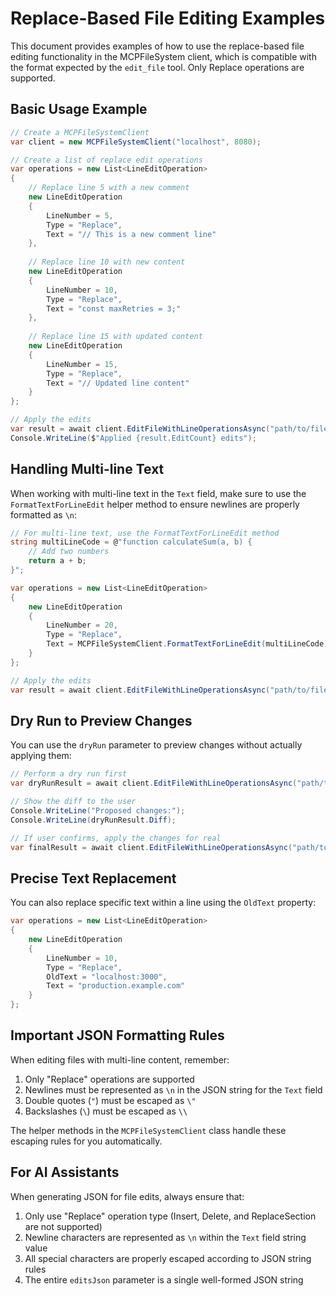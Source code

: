 # Replace-Based File Editing Examples

This document provides examples of how to use the replace-based file editing functionality in the MCPFileSystem client, which is compatible with the format expected by the `edit_file` tool. Only Replace operations are supported.

## Basic Usage Example

```csharp
// Create a MCPFileSystemClient
var client = new MCPFileSystemClient("localhost", 8080);

// Create a list of replace edit operations
var operations = new List<LineEditOperation>
{
    // Replace line 5 with a new comment
    new LineEditOperation
    {
        LineNumber = 5,
        Type = "Replace",
        Text = "// This is a new comment line"
    },
    
    // Replace line 10 with new content
    new LineEditOperation
    {
        LineNumber = 10,
        Type = "Replace",
        Text = "const maxRetries = 3;"
    },
    
    // Replace line 15 with updated content
    new LineEditOperation
    {
        LineNumber = 15,
        Type = "Replace",
        Text = "// Updated line content"
    }
};

// Apply the edits
var result = await client.EditFileWithLineOperationsAsync("path/to/file.js", operations);
Console.WriteLine($"Applied {result.EditCount} edits");
```

## Handling Multi-line Text

When working with multi-line text in the `Text` field, make sure to use the `FormatTextForLineEdit` helper method to ensure newlines are properly formatted as `\n`:

```csharp
// For multi-line text, use the FormatTextForLineEdit method
string multiLineCode = @"function calculateSum(a, b) {
    // Add two numbers
    return a + b;
}";

var operations = new List<LineEditOperation>
{
    new LineEditOperation
    {
        LineNumber = 20,
        Type = "Replace",
        Text = MCPFileSystemClient.FormatTextForLineEdit(multiLineCode)
    }
};

// Apply the edits
var result = await client.EditFileWithLineOperationsAsync("path/to/file.js", operations);
```

## Dry Run to Preview Changes

You can use the `dryRun` parameter to preview changes without actually applying them:

```csharp
// Perform a dry run first
var dryRunResult = await client.EditFileWithLineOperationsAsync("path/to/file.js", operations, true);

// Show the diff to the user
Console.WriteLine("Proposed changes:");
Console.WriteLine(dryRunResult.Diff);

// If user confirms, apply the changes for real
var finalResult = await client.EditFileWithLineOperationsAsync("path/to/file.js", operations, false);
```

## Precise Text Replacement

You can also replace specific text within a line using the `OldText` property:

```csharp
var operations = new List<LineEditOperation>
{
    new LineEditOperation
    {
        LineNumber = 10,
        Type = "Replace",
        OldText = "localhost:3000",
        Text = "production.example.com"
    }
};
```

## Important JSON Formatting Rules

When editing files with multi-line content, remember:

1. Only "Replace" operations are supported
2. Newlines must be represented as `\n` in the JSON string for the `Text` field
3. Double quotes (`"`) must be escaped as `\"` 
4. Backslashes (`\`) must be escaped as `\\`

The helper methods in the `MCPFileSystemClient` class handle these escaping rules for you automatically.

## For AI Assistants

When generating JSON for file edits, always ensure that:

1. Only use "Replace" operation type (Insert, Delete, and ReplaceSection are not supported)
2. Newline characters are represented as `\n` within the `Text` field string value
3. All special characters are properly escaped according to JSON string rules
4. The entire `editsJson` parameter is a single well-formed JSON string

